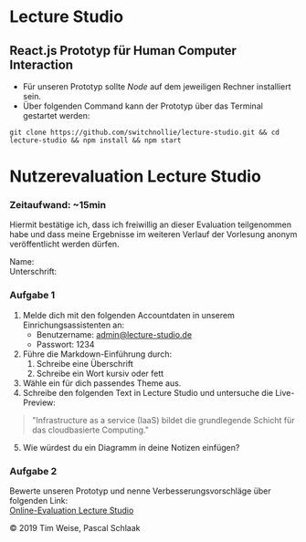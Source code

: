 # Lecture Studio

## React.js Prototyp für Human Computer Interaction

- Für unseren Prototyp sollte *Node* auf dem jeweiligen Rechner installiert sein.
- Über folgenden Command kann der Prototyp über das Terminal gestartet werden:

```
git clone https://github.com/switchnollie/lecture-studio.git && cd lecture-studio && npm install && npm start
```

# Nutzerevaluation Lecture Studio

### Zeitaufwand: ~15min

Hiermit bestätige ich, dass ich freiwillig an dieser Evaluation teilgenommen habe und dass meine Ergebnisse im weiteren Verlauf der Vorlesung anonym veröffentlicht werden dürfen.  

Name:  
Unterschrift:  

### Aufgabe 1

1. Melde dich mit den folgenden Accountdaten in unserem Einrichungsassistenten an:
    - Benutzername: admin@lecture-studio.de
    - Passwort: 1234
2. Führe die Markdown-Einführung durch:
    1. Schreibe eine Überschrift
    2. Schreibe ein Wort kursiv oder fett
3. Wähle ein für dich passendes Theme aus.
4. Schreibe den folgenden Text in Lecture Studio und untersuche die Live-Preview:  
> "Infrastructure as a service (IaaS) bildet die grundlegende Schicht für das cloudbasierte Computing."
5. Wie würdest du ein Diagramm in deine Notizen einfügen?


### Aufgabe 2

Bewerte unseren Prototyp und nenne Verbesserungsvorschläge über folgenden Link:  
[Online-Evaluation Lecture Studio](https://www.survio.com/survey/d/Y6B5M5U2O5P5S0F3B)


© 2019 Tim Weise, Pascal Schlaak
